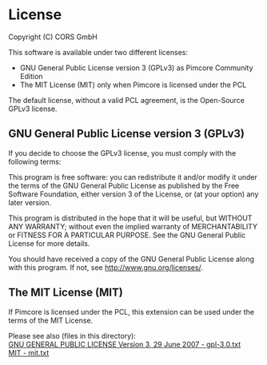 # License
Copyright (C) CORS GmbH

This software is available under two different licenses:
* GNU General Public License version 3 (GPLv3) as Pimcore Community Edition
* The MIT License (MIT) only when Pimcore is licensed under the PCL

The default license, without a valid PCL agreement, is the Open-Source GPLv3 license.

## GNU General Public License version 3 (GPLv3)
If you decide to choose the GPLv3 license, you must comply with the following terms:

This program is free software: you can redistribute it and/or modify
it under the terms of the GNU General Public License as published by
the Free Software Foundation, either version 3 of the License, or
(at your option) any later version.

This program is distributed in the hope that it will be useful,
but WITHOUT ANY WARRANTY; without even the implied warranty of
MERCHANTABILITY or FITNESS FOR A PARTICULAR PURPOSE.  See the
GNU General Public License for more details.

You should have received a copy of the GNU General Public License
along with this program.  If not, see <http://www.gnu.org/licenses/>.

## The MIT License (MIT)
If Pimcore is licensed under the PCL, this extension can be used under the terms of the MIT License.

Please see also (files in this directory):  
[GNU GENERAL PUBLIC LICENSE Version 3, 29 June 2007 - gpl-3.0.txt](gpl-3.0.txt)  
[MIT - mit.txt](mit.txt)  

